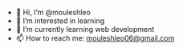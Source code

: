 - 👋 Hi, I’m @mouleshleo
- 👀 I’m interested in learning
- 🌱 I’m currently learning web development
- 📫 How to reach me: mouleshleo06@gmail.com

<!---
mouleshleo/mouleshleo is a ✨ special ✨ repository because its `README.md` (this file) appears on your GitHub profile.
You can click the Preview link to take a look at your changes.
--->
